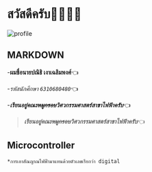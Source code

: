 # สวัสดีครับ:wave::wave::wave::wave:
![profile](https://scontent.fbkk5-3.fna.fbcdn.net/v/t39.30808-6/269602600_1515913618794588_3594087686176263836_n.jpg?_nc_cat=105&ccb=1-5&_nc_sid=09cbfe&_nc_eui2=AeGUfpzmuKDPdnZpZ6WRGMGZ_wGIXvV0szP_AYhe9XSzM08fjSKryCPJlJdBMEKv5_nulRO7lLN_7q89IS6C9Xjc&_nc_ohc=JEnEues0oBQAX-G-Vzg&_nc_ht=scontent.fbkk5-3.fna&oh=00_AT_xUJFCjSbp_wyZlfb99fv4e2DeDeI6QSqCW7Grg8pwPQ&oe=62087264)
## MARKDOWN
-**ผมชื่อนายปณิธิ เงาเฉลิมพงศ์**:point_left:

-*รหัสนักศึกษา `6310680480`*:point_left:

-***เรียนอยู่คณะ~~หมูกรอบ~~วิศวกรรมศาสตร์สาขาไฟฟ้าครับ***:point_left:

>***เรียนอยู่คณะ~~หมูกรอบ~~วิศวกรรมศาสตร์สาขาไฟฟ้าครับ***:point_left:

## Microcontroller
```red
*การเอาสัณญาณไฟฟ้ามาแทนด้วยตัวเลขเรียกว่า digital
```
